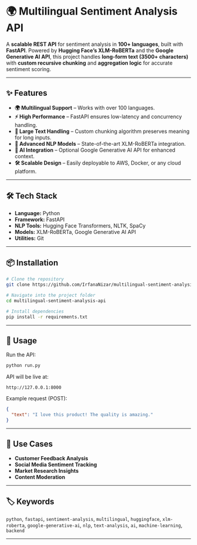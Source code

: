 
# 🌍 Multilingual Sentiment Analysis API

A **scalable REST API** for sentiment analysis in **100+ languages**, built with **FastAPI**.
Powered by **Hugging Face’s XLM-RoBERTa** and the **Google Generative AI API**, this project handles **long-form text (3500+ characters)** with **custom recursive chunking** and **aggregation logic** for accurate sentiment scoring.

---

## ✨ Features

* **🌍 Multilingual Support** – Works with over 100 languages.
* **⚡ High Performance** – FastAPI ensures low-latency and concurrency handling.
* **📄 Large Text Handling** – Custom chunking algorithm preserves meaning for long inputs.
* **🤖 Advanced NLP Models** – State-of-the-art XLM-RoBERTa integration.
* **🔗 AI Integration** – Optional Google Generative AI API for enhanced context.
* **🛠 Scalable Design** – Easily deployable to AWS, Docker, or any cloud platform.

---

## 🛠 Tech Stack

* **Language:** Python
* **Framework:** FastAPI
* **NLP Tools:** Hugging Face Transformers, NLTK, SpaCy
* **Models:** XLM-RoBERTa, Google Generative AI API
* **Utilities:** Git

---

## 📦 Installation

```bash
# Clone the repository
git clone https://github.com/IrfanaNizar/multilingual-sentiment-analysis-api.git

# Navigate into the project folder
cd multilingual-sentiment-analysis-api

# Install dependencies
pip install -r requirements.txt
```

---

## 🚀 Usage

Run the API:

```bash
python run.py
```

API will be live at:

```
http://127.0.0.1:8000
```

Example request (POST):

```json
{
  "text": "I love this product! The quality is amazing."
}
```

---

## 📌 Use Cases

* **Customer Feedback Analysis**
* **Social Media Sentiment Tracking**
* **Market Research Insights**
* **Content Moderation**

---

## 🏷 Keywords

`python`, `fastapi`, `sentiment-analysis`, `multilingual`, `huggingface`, `xlm-roberta`, `google-generative-ai`, `nlp`, `text-analysis`, `ai`, `machine-learning`, `backend`

---

